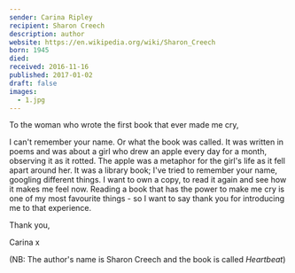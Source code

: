 ```yaml
---
sender: Carina Ripley
recipient: Sharon Creech
description: author
website: https://en.wikipedia.org/wiki/Sharon_Creech
born: 1945
died:
received: 2016-11-16
published: 2017-01-02
draft: false
images:
  - 1.jpg
---
```

To the woman who wrote the first book that ever made me cry,

I can't remember your name. Or what the book was called. It was written in poems and was about a girl who drew an apple every day for a month, observing it as it rotted. The apple was a metaphor for the girl's life as it fell apart around her. It was a library book; I've tried to remember your name, googling different things. I want to own a copy, to read it again and see how it makes me feel now. Reading a book that has the power to make me cry is one of my most favourite things - so I want to say thank you for introducing me to that experience. 

Thank you,

Carina x

(NB: The author's name is Sharon Creech and the book is called _Heartbeat_)